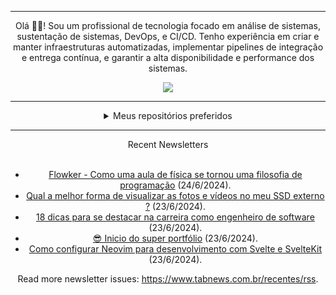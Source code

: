 <div align="center">
<hr>
<p>Olá 👋🏾! Sou um profissional de tecnologia focado em análise de sistemas, sustentação de sistemas, DevOps, e CI/CD. Tenho experiência em criar e manter infraestruturas automatizadas, implementar pipelines de integração e entrega contínua, e garantir a alta disponibilidade e performance dos sistemas.</p>
  <img src="https://media.giphy.com/media/yAGIvCiwPJn5C/giphy.gif">
<hr>
  <details>
  <summary>Meus repositórios preferidos</summary>
  <br />
  Alguns dos meus melhores repositórios:
  <br />
<br />
  <ul><li><a href=https://github.com/RxJSVini/aluratube target="_blank" rel="noopener noreferrer">RxJSVini/aluratube</a> (<b>0</b> ✨ and <b>0</b> 🍴): Aluratube - Desenvolvido durante a imersão React da Alura no final de 2022</li><li><a href=https://github.com/RxJSVini/nlw-ia target="_blank" rel="noopener noreferrer">RxJSVini/nlw-ia</a> (<b>0</b> ✨ and <b>0</b> 🍴): Projeto desenvolvido durante a NLW IA - Usando a API da OPENAI</li>
<li>More coming soon :).</li>
</ul>
  </details>
  <hr/>
    <summary>Recent Newsletters</summary>
  <br />
  <ul>
    <li><a href=https://www.tabnews.com.br/lucasborgescba/flowker-como-uma-aula-de-fisica-se-tornou-uma-filosofia-de-programacao target="_blank" rel="noopener noreferrer">Flowker - Como uma aula de física se tornou uma filosofia de programação</a> (24/6/2024).</li><li><a href=https://www.tabnews.com.br/sostenesapollo/qual-a-melhor-forma-de-visualizar-as-fotos-e-videos-no-meu-ssd-externo target="_blank" rel="noopener noreferrer">Qual a melhor forma de visualizar as fotos e vídeos no meu SSD externo ?</a> (23/6/2024).</li><li><a href=https://www.tabnews.com.br/lucasfaria/18-dicas-para-se-destacar-na-carreira-como-engenheiro-de-software target="_blank" rel="noopener noreferrer">18 dicas para se destacar na carreira como engenheiro de software</a> (23/6/2024).</li><li><a href=https://www.tabnews.com.br/alexraskav/inicio-do-super-portfolio target="_blank" rel="noopener noreferrer">😎 Inicio do super portfólio</a> (23/6/2024).</li><li><a href=https://www.tabnews.com.br/anvima/como-configurar-neovim-para-desenvolvimento-com-svelte-e-sveltekit target="_blank" rel="noopener noreferrer">Como configurar Neovim para desenvolvimento com Svelte e SvelteKit</a> (23/6/2024).</li>
  </ul>
<p>Read more newsletter issues: <a href="https://www.tabnews.com.br/recentes/rss">https://www.tabnews.com.br/recentes/rss</a>.</p>
  </details>
